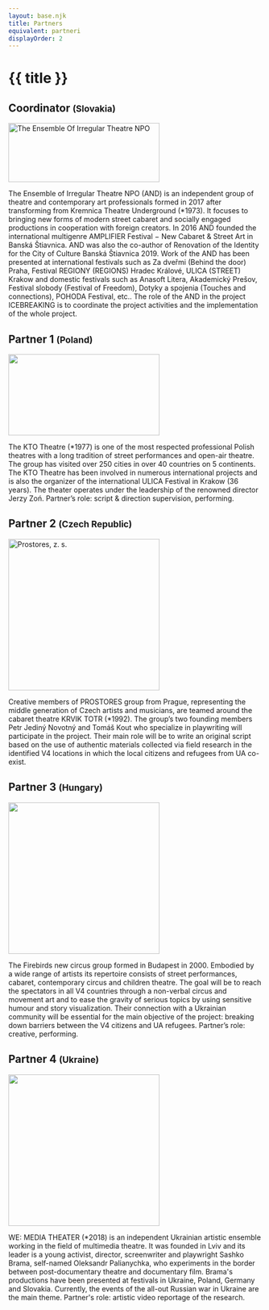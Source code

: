 ```yaml
---
layout: base.njk
title: Partners
equivalent: partneri
displayOrder: 2
---
```


# {{ title }}

<article>

## Coordinator <small>(Slovakia)</small>

[<img src="/img/partners/and.gif" width="300" height="117" alt="The Ensemble Of Irregular Theatre NPO">](https://www.and-theatre.art/ensemble-of-irregular-theatre/)


The Ensemble of Irregular Theatre NPO (AND) is an independent group of theatre and contemporary art professionals formed in 2017 after transforming from Kremnica Theatre Underground (*1973). It focuses to bringing new forms of modern street cabaret and socially engaged productions in cooperation with foreign creators. In 2016 AND founded the international multigenre AMPLIFIER Festival − New Cabaret & Street Art in Banská Štiavnica. AND was also the co-author of Renovation of the Identity for the City of Culture Banská Štiavnica 2019. Work of the AND has been presented at international festivals such as Za dveřmi (Behind the door) Praha, Festival REGIONY (REGIONS) Hradec Králové, ULICA (STREET) Krakow and domestic festivals such as Anasoft Litera, Akademický Prešov, Festival slobody (Festival of Freedom), Dotyky a spojenia (Touches and connections), POHODA Festival, etc.. The role of the AND in the project ICEBREAKING is to coordinate the project activities and the implementation of the whole project.
</article>

<article>

## Partner 1 <small>(Poland)</small>

[<img src="/img/partners/kto-teater-pl.png" width="300" height="161">](https://teatrkto.pl/)

The KTO Theatre (*1977) is one of the most respected professional Polish theatres with a long tradition of street performances and open-air theatre. The group has visited over 250 cities in over 40 countries on 5 continents. The KTO Theatre has been involved in numerous international projects and is also the organizer of the international ULICA Festival in Krakow (36 years). The theater operates under the leadership of the renowned director Jerzy Zoń. Partner’s role: script & direction supervision, performing.
</article>

<article>

## Partner 2 <small>(Czech Republic)</small>

[<img src="/img/partners/prostores-round-cz.png" width="300" height="300" alt="Prostores, z. s.">](https://prostores.cz/)

Creative members of PROSTORES group from Prague, representing the middle generation of Czech artists and musicians, are teamed around the cabaret theatre KRVIK TOTR (*1992). The group’s two founding members Petr Jediný Novotný and Tomáš Kout who specialize in playwriting will participate in the project. Their main role will be to write an original script based on the use of authentic materials collected via field research in the identified V4 locations in which the local citizens and refugees from UA co-exist. 
</article>

<article>

## Partner 3 <small>(Hungary)</small>

[<img src="/img/partners/firebirds-hu.png" width="300" height="300">](https://firebirds.hu/)

The Firebirds new circus group formed in Budapest in 2000. Embodied by a wide range of artists its repertoire consists of street performances, cabaret, contemporary circus and children theatre. The goal will be to reach the spectators in all V4 countries through a non-verbal circus and movement art and to ease the gravity of serious topics by using sensitive humour and story visualization. Their connection with a Ukrainian community will be essential for the main objective of the project: breaking down barriers between the V4 citizens and UA refugees. Partner’s role: creative, performing.
</article>

<article>

## Partner 4 <small>(Ukraine)</small>

[<img src="/img/partners/we-media-theater-ua.png" width="300" height="300">](https://www.facebook.com/WEmediatheater)

WE: MEDIA THEATER (*2018) is an independent Ukrainian artistic ensemble working in the field of multimedia theatre. It was founded in Lviv and its leader is a young activist, director, screenwriter and playwright Sashko Brama, self-named Oleksandr Palianychka, who experiments in the border between post-documentary theatre and documentary film. Brama's productions have been presented at festivals in Ukraine, Poland, Germany and Slovakia. Currently, the events of the all-out Russian war in Ukraine are the main theme. Partner's role: artistic video reportage of the research.

